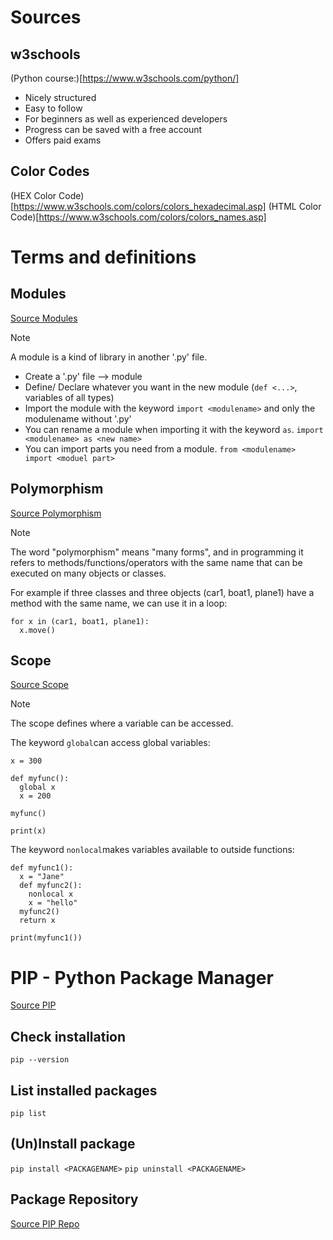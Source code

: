 # Sources
## w3schools
(Python course:)[https://www.w3schools.com/python/]
- Nicely structured
- Easy to follow
- For beginners as well as experienced developers
- Progress can be saved with a free account
- Offers paid exams

## Color Codes
(HEX Color Code)[https://www.w3schools.com/colors/colors_hexadecimal.asp]
(HTML Color Code)[https://www.w3schools.com/colors/colors_names.asp]

# Terms and definitions
## Modules
[Source Modules](https://www.w3schools.com/python/python_modules.asp)

> [!NOTE]
> A module is a kind of library in another '.py' file.

- Create a '.py' file --> module
- Define/ Declare whatever you want in the new module (`def <...>`, variables of all types)
- Import the module with the keyword `import <modulename>` and only the modulename without '.py'
- You can rename a module when importing it with the keyword `as`. `import <modulename> as <new name>`
- You can import parts you need from a module. `from <modulename> import <moduel part>`


## Polymorphism
[Source Polymorphism](https://www.w3schools.com/python/python_polymorphism.asp)

> [!NOTE]
> The word "polymorphism" means "many forms", and in programming it refers to 
> methods/functions/operators with the same name that can be executed on many 
> objects or classes.

For example if three classes and three objects (car1, boat1, plane1) have a method with the same name, we can use it in a loop:
```
for x in (car1, boat1, plane1):
  x.move()
```


## Scope
[Source Scope](https://www.w3schools.com/python/python_scope.asp)

> [!NOTE]
> The scope defines where a variable can be accessed.

The keyword `global`can access global variables:
```
x = 300

def myfunc():
  global x
  x = 200

myfunc()

print(x)
```

The keyword `nonlocal`makes variables available to outside functions:
```
def myfunc1():
  x = "Jane"
  def myfunc2():
    nonlocal x
    x = "hello"
  myfunc2()
  return x

print(myfunc1())
```

# PIP - Python Package Manager
[Source PIP](https://www.w3schools.com/python/python_pip.asp)

## Check installation
`pip --version`

## List installed packages
`pip list`

## (Un)Install package
`pip install <PACKAGENAME>`
`pip uninstall <PACKAGENAME>`

## Package Repository
[Source PIP Repo](https://pypi.org/)
